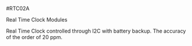 <!--- PrjInfo ---> <!--- Please remove this line after manually editing --->
<!--- 00a56be08b96043df9e37d6aff7b6990 --->
<!--- Created:20170111-16:38: ---> 
<!--- Author:Mlab: ---> 
<!--- AuthorEmail:mlab@mlab.cz: ---> 
<!--- Tags:imported: ---> 
<!--- Ust:[End]: ---> 
<!--- Name:RTC02A: --->
#RTC02A 
<!--- LongName --->
Real Time Clock Modules
<!--- ELongName ---> 

<!--- Lead --->
Real Time Clock controlled through I2C with battery backup. The accuracy of the order of 20 ppm.
<!--- ELead ---> 


​
​
<!--- Description --->
<!--- EDescription --->
<!--- Content --->
<!--- EContent --->
            